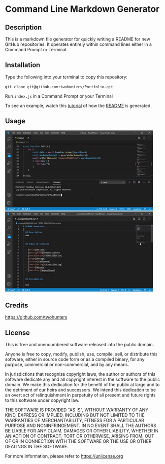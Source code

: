 # Command Line Markdown Generator


## Description

This is a markdown file generator for quickly writing a README for new GitHub repositories. It operates entirely within command lines either in a Command Prompt or Terminal.


## Installation

Type the following into your terminal to copy this repository:

`git clone git@github.com:twohunters/Portfolio.git`

Run `index.js` in a Command Prompt or your Terminal

To see an example, watch this [tutorial](https://github.com/twohunters/ReadMeGen/blob/main/assets/images/run.gif) of how the [README](https://github.com/twohunters/ReadMeGen/blob/main/assets/images/readme.gif) is generated.


## Usage

![run](./assets/images/run.gif)
![readme](./assets/images/readme.gif)


## Credits

https://github.com/twohunters


## License

This is free and unencumbered software released into the public domain.

Anyone is free to copy, modify, publish, use, compile, sell, or distribute this software, either in source code form or as a compiled binary, for any purpose, commercial or non-commercial, and by any means.

In jurisdictions that recognize copyright laws, the author or authors of this software dedicate any and all copyright interest in the software to the public domain. We make this dedication for the benefit of the public at large and to the detriment of our heirs and successors. We intend this dedication to be an overt act of relinquishment in perpetuity of all present and future rights to this software under copyright law.

THE SOFTWARE IS PROVIDED "AS IS", WITHOUT WARRANTY OF ANY KIND, EXPRESS OR IMPLIED, INCLUDING BUT NOT LIMITED TO THE WARRANTIES OF MERCHANTABILITY, FITNESS FOR A PARTICULAR PURPOSE AND NONINFRINGEMENT. IN NO EVENT SHALL THE AUTHORS BE LIABLE FOR ANY CLAIM, DAMAGES OR OTHER LIABILITY, WHETHER IN AN ACTION OF CONTRACT, TORT OR OTHERWISE, ARISING FROM, OUT OF OR IN CONNECTION WITH THE SOFTWARE OR THE USE OR OTHER DEALINGS IN THE SOFTWARE.

For more information, please refer to https://unlicense.org